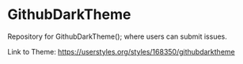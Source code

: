 # GithubDarkTheme
Repository for GithubDarkTheme(); where users can submit issues.

Link to Theme: https://userstyles.org/styles/168350/githubdarktheme
